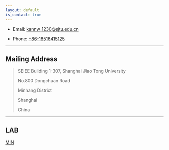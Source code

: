 ```yaml
---
layout: default
is_contact: true
---
```


* Email: [kannw_1230@sjtu.edu.cn](mailto:kannw_1230@sjtu.edu.cn)

* Phone: [+86-18516415125](tel:+86-18516415125)

---

## Mailing Address

> SEIEE Buliding 1-307, Shanghai Jiao Tong University
>
> No.800 Dongchuan Road
>
> Minhang District
>
> Shanghai
>
> China

---

## LAB 

[MIN](http://min.sjtu.edu.cn/index.htm)
